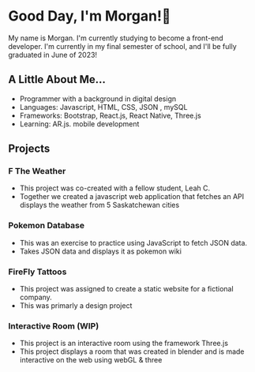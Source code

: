 # Good Day, I'm Morgan!🌼

My name is Morgan. I'm currently studying to become a front-end developer. I'm currently in my final semester of school, and I'll be fully graduated in June of 2023!

## A Little About Me...

- Programmer with a background in digital design
- Languages: Javascript, HTML, CSS, JSON , mySQL
- Frameworks: Bootstrap, React.js, React Native, Three.js
- Learning: AR.js. mobile development

## Projects

### F The Weather
- This project was co-created with a fellow student, Leah C.
- Together we created a javascript web application that fetches an API displays the weather from 5 Saskatchewan cities

### Pokemon Database
- This was an exercise to practice using JavaScript to fetch JSON data.
- Takes JSON data and displays it as pokemon wiki

### FireFly Tattoos
- This project was assigned to create a static website for a fictional company.
- This was primarly a design project

### Interactive Room (WIP)
- This project is an interactive room using the framework Three.js 
- This project displays a room that was created in blender and is made interactive on the web using webGL & three
